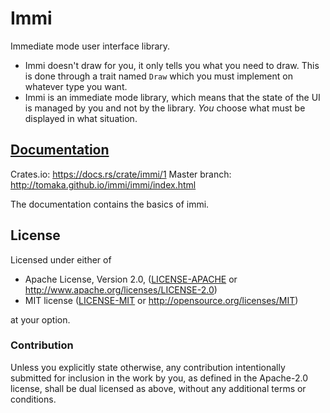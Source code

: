 # Immi

Immediate mode user interface library.

* Immi doesn't draw for you, it only tells you what you need to draw. This is done through a
  trait named `Draw` which you must implement on whatever type you want.
* Immi is an immediate mode library, which means that the state of the UI is managed by you and
  not by the library. *You* choose what must be displayed in what situation.

## [Documentation](https://docs.rs/crate/immi/1)

Crates.io: https://docs.rs/crate/immi/1
Master branch: http://tomaka.github.io/immi/immi/index.html

The documentation contains the basics of immi.

## License

Licensed under either of

 * Apache License, Version 2.0, ([LICENSE-APACHE](LICENSE-APACHE) or http://www.apache.org/licenses/LICENSE-2.0)
 * MIT license ([LICENSE-MIT](LICENSE-MIT) or http://opensource.org/licenses/MIT)

at your option.

### Contribution

Unless you explicitly state otherwise, any contribution intentionally submitted for inclusion in
the work by you, as defined in the Apache-2.0 license, shall be dual licensed as above, without any
additional terms or conditions.
